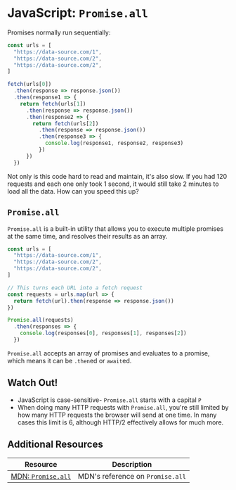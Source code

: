 # JavaScript: `Promise.all`

Promises normally run sequentially:

```js
const urls = [
  "https://data-source.com/1",
  "https://data-source.com/2",
  "https://data-source.com/2",
]

fetch(urls[0])
  .then(response => response.json())
  .then(response1 => {
    return fetch(urls[1])
      .then(response => response.json())
      .then(response2 => {
        return fetch(urls[2])
          .then(response => response.json())
          .then(response3 => {
            console.log(response1, response2, response3)
          })
      })
  })
```

Not only is this code hard to read and maintain, it's also slow. If you had 120 requests and each one only took 1 second, it would still take 2 minutes to load all the data. How can you speed this up?

## `Promise.all`

`Promise.all` is a built-in utility that allows you to execute multiple promises at the same time, and resolves their results as an array.

```js
const urls = [
  "https://data-source.com/1",
  "https://data-source.com/2",
  "https://data-source.com/2",
]

// This turns each URL into a fetch request
const requests = urls.map(url => {
  return fetch(url).then(response => response.json())
})

Promise.all(requests)
  .then(responses => {
    console.log(responses[0], responses[1], responses[2])
  })
```

`Promise.all` accepts an array of promises and evaluates to a promise, which means it can be `.then`ed or `await`ed.

## Watch Out!

* JavaScript is case-sensitive- `Promise.all` starts with a capital `P`
* When doing many HTTP requests with `Promise.all`, you're still limited by how many HTTP requests the browser will send at one time. In many cases this limit is 6, although HTTP/2 effectively allows for much more.

## Additional Resources

| Resource | Description |
| --- | --- |
| [MDN: `Promise.all`](https://developer.mozilla.org/en-US/docs/Web/JavaScript/Reference/Global_Objects/Promise/all) | MDN's reference on `Promise.all` |
